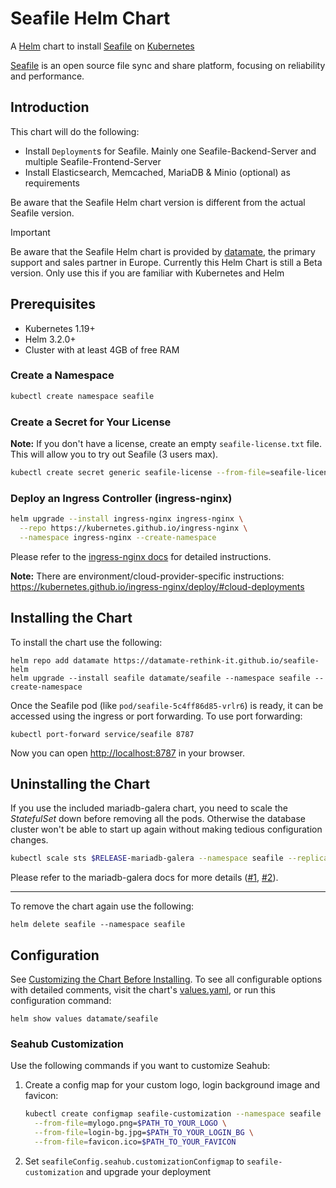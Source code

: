 # Seafile Helm Chart

A [Helm](https://helm.sh) chart to install [Seafile](https://seafile.com) on [Kubernetes](https://kubernetes.io)

[Seafile](https://seafile.com/) is an open source file sync and share platform,
focusing on reliability and performance.

## Introduction

This chart will do the following:

- Install `Deployment`s for Seafile. Mainly one Seafile-Backend-Server and multiple Seafile-Frontend-Server
- Install Elasticsearch, Memcached, MariaDB & Minio (optional) as requirements

Be aware that the Seafile Helm chart version is different from the actual Seafile version.

> [!IMPORTANT]  
> Be aware that the Seafile Helm chart is provided by [datamate](https://datamate.org), the primary support and sales partner in Europe.
> Currently this Helm Chart is still a Beta version. Only use this if you are familiar with Kubernetes and Helm

## Prerequisites

- Kubernetes 1.19+
- Helm 3.2.0+
- Cluster with at least 4GB of free RAM

### Create a Namespace

```bash
kubectl create namespace seafile
```

### Create a Secret for Your License

**Note:** If you don't have a license, create an empty `seafile-license.txt` file. This will allow you to try out Seafile (3 users max).

```bash
kubectl create secret generic seafile-license --from-file=seafile-license.txt=$PATH_TO_YOUR_LICENSE_FILE --namespace seafile
```

### Deploy an Ingress Controller (ingress-nginx)

```bash
helm upgrade --install ingress-nginx ingress-nginx \
  --repo https://kubernetes.github.io/ingress-nginx \
  --namespace ingress-nginx --create-namespace
```

Please refer to the [ingress-nginx docs](https://kubernetes.github.io/ingress-nginx/deploy/#quick-start) for detailed instructions.

**Note:** There are environment/cloud-provider-specific instructions: https://kubernetes.github.io/ingress-nginx/deploy/#cloud-deployments

## Installing the Chart

To install the chart use the following:

```console
helm repo add datamate https://datamate-rethink-it.github.io/seafile-helm
helm upgrade --install seafile datamate/seafile --namespace seafile --create-namespace
```

Once the Seafile pod (like `pod/seafile-5c4ff86d85-vrlr6`) is ready, it can be accessed using the ingress or port forwarding.
To use port forwarding:

```console
kubectl port-forward service/seafile 8787
```

Now you can open <http://localhost:8787> in your browser.

## Uninstalling the Chart

If you use the included mariadb-galera chart, you need to scale the _StatefulSet_ down before removing all the pods. Otherwise the database cluster won't be able to start up again without making tedious configuration changes.

```bash
kubectl scale sts $RELEASE-mariadb-galera --namespace seafile --replicas=0
```

Please refer to the mariadb-galera docs for more details ([#1](https://artifacthub.io/packages/helm/bitnami/mariadb-galera#uninstalling-the-chart), [#2](https://artifacthub.io/packages/helm/bitnami/mariadb-galera#bootstraping-a-node-other-than-0)).

---

To remove the chart again use the following:

```console
helm delete seafile --namespace seafile
```

## Configuration

See [Customizing the Chart Before Installing](https://helm.sh/docs/intro/using_helm/#customizing-the-chart-before-installing).
To see all configurable options with detailed comments, visit the chart's [values.yaml](./values.yaml), or run this configuration command:

```console
helm show values datamate/seafile
```

### Seahub Customization

Use the following commands if you want to customize Seahub:

1. Create a config map for your custom logo, login background image and favicon:
    ```bash
    kubectl create configmap seafile-customization --namespace seafile \
      --from-file=mylogo.png=$PATH_TO_YOUR_LOGO \
      --from-file=login-bg.jpg=$PATH_TO_YOUR_LOGIN_BG \
      --from-file=favicon.ico=$PATH_TO_YOUR_FAVICON
    ```

2. Set `seafileConfig.seahub.customizationConfigmap` to `seafile-customization` and upgrade your deployment
